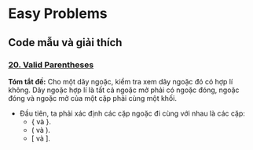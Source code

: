 # Easy Problems
## Code mẫu và giải thích

### [20. Valid Parentheses](https://github.com/toan207/TLU-Algorithm/blob/main/Leetcode/Easy/20_ValidParentheses.cpp)
**Tóm tắt đề:** Cho một dãy ngoặc, kiểm tra xem dãy ngoặc đó có hợp lí không. Dãy ngoặc hợp lí là tất cả ngoặc mở phải có ngoặc đóng, ngoặc đóng và ngoặc mở của một cặp phải cùng một khối.  

- Đầu tiên, ta phải xác định các cặp ngoặc đi cùng với nhau là các cặp:
  - { và }.  
  - ( và ).
  - [ và ].  
